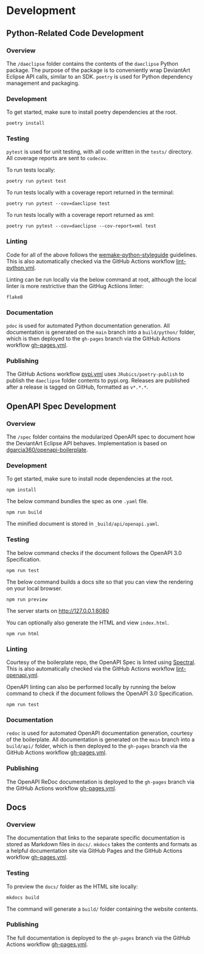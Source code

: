 # Development

## Python-Related Code Development

### Overview
The `/daeclipse` folder contains the contents of the `daeclipse` Python package. The purpose of the package is to conveniently wrap DeviantArt Eclipse API calls, similar to an SDK. `poetry` is used for Python dependency management and packaging.

### Development
To get started, make sure to install poetry dependencies at the root.

```
poetry install
```

### Testing
`pytest` is used for unit testing, with all code written in the `tests/` directory. All coverage reports are sent to `codecov`.

To run tests locally:
```
poetry run pytest test
```

To run tests locally with a coverage report returned in the terminal:
```
poetry run pytest --cov=daeclipse test
```

To run tests locally with a coverage report returned as xml:
```
poetry run pytest --cov=daeclipse --cov-report=xml test
```

### Linting
Code for all of the above follows the [wemake-python-styleguide](https://github.com/wemake-services/wemake-python-styleguide) guidelines. This is also automatically checked via the GitHub Actions workflow [lint-python.yml](https://github.com/Pepper-Wood/daeclipse/blob/main/.github/workflows/lint-python.yml).

Linting can be run locally via the below command at root, although the local linter is more restrictive than the GitHug Actiions linter:

```
flake8
```

### Documentation
`pdoc` is used for automated Python documentation generation. All documentation is generated on the `main` branch into a `build/python/` folder, which is then deployed to the `gh-pages` branch via the GitHub Actions workflow [gh-pages.yml](https://github.com/Pepper-Wood/daeclipse/blob/main/.github/workflows/gh-pages.yml).

### Publishing
The GitHub Actions workflow [pypi.yml](https://github.com/Pepper-Wood/daeclipse/blob/main/.github/workflows/pypi.yml) uses `JRubics/poetry-publish` to publish the `daeclipse` folder contents to pypi.org. Releases are published after a release is tagged on GitHub, formatted as `v*.*.*`.

## OpenAPI Spec Development

### Overview
The `/spec` folder contains the modularized OpenAPI spec to document how the DeviantArt Eclipse API behaves. Implementation is based on [dgarcia360/openapi-boilerplate](https://github.com/dgarcia360/openapi-boilerplate).

### Development
To get started, make sure to install node dependencies at the root.

```
npm install
```

The below command bundles the spec as one ``.yaml`` file.

```
npm run build
```

The minified document is stored in ``_build/api/openapi.yaml``.

### Testing
The below command checks if the document follows the OpenAPI 3.0 Specification.

```
npm run test
```

The below command builds a docs site so that you can view the rendering on your local browser.

```
npm run preview
```

The server starts on http://127.0.0.1:8080

You can optionally also generate the HTML and view `index.html`.

```
npm run html
```

### Linting
Courtesy of the boilerplate repo, the OpenAPI Spec is linted using [Spectral](https://github.com/stoplightio/spectral). This is also automatically checked via the GitHub Actions workflow [lint-openapi.yml](https://github.com/Pepper-Wood/daeclipse/blob/main/.github/workflows/lint-openapi.yml).

OpenAPI linting can also be performed locally by running the below command to check if the document follows the OpenAPI 3.0 Specification.

```
npm run test
```

### Documentation
`redoc` is used for automated OpenAPI documentation generation, courtesy of the boilerplate. All documentation is generated on the `main` branch into a `build/api/` folder, which is then deployed to the `gh-pages` branch via the GitHub Actions workflow [gh-pages.yml](https://github.com/Pepper-Wood/daeclipse/blob/main/.github/workflows/gh-pages.yml).

### Publishing
The OpenAPI ReDoc documentation is deployed to the `gh-pages` branch via the GitHub Actions workflow [gh-pages.yml](https://github.com/Pepper-Wood/daeclipse/blob/main/.github/workflows/gh-pages.yml).

## Docs

### Overview
The documentation that links to the separate specific documentation is stored as Markdown files in `docs/`. `mkdocs` takes the contents and formats as a helpful documentation site via GitHub Pages and  the GitHub Actions workflow [gh-pages.yml](https://github.com/Pepper-Wood/daeclipse/blob/main/.github/workflows/gh-pages.yml).

### Testing
To preview the `docs/` folder as the HTML site locally:

```
mkdocs build
```

The command will generate a `build/` folder containing the website contents.


### Publishing
The full documentation is deployed to the `gh-pages` branch via the GitHub Actions workflow [gh-pages.yml](https://github.com/Pepper-Wood/daeclipse/blob/main/.github/workflows/gh-pages.yml).

